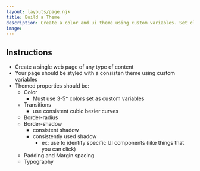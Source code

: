 ```yaml
---
layout: layouts/page.njk
title: Build a Theme
description: Create a color and ui theme using custom variables. Set clear and recurring defaults for color, spacing, layout, and how users interact with site content.
image:
---
```

## Instructions
- Create a single web page of any type of content
- Your page should be styled with a consisten theme using custom variables
- Themed properties should be:
  - Color
    - Must use 3-5* colors set as custom variables
  - Transitions
    - use consistent cubic bezier curves
  - Border-radius
  - Border-shadow
    - consistent shadow
    - consistently used shadow
      - ex: use to identify specific UI components (like things that you can click)
  - Padding and Margin spacing
  - Typography 